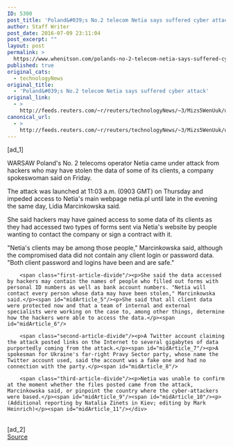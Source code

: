```yaml
---
ID: 5300
post_title: 'Poland&#039;s No.2 telecom Netia says suffered cyber attack'
author: Staff Writer
post_date: 2016-07-09 23:11:04
post_excerpt: ""
layout: post
permalink: >
  https://www.whenitson.com/polands-no-2-telecom-netia-says-suffered-cyber-attack/
published: true
original_cats:
  - technologyNews
original_title:
  - 'Poland&#039;s No.2 telecom Netia says suffered cyber attack'
original_link:
  - >
    http://feeds.reuters.com/~r/reuters/technologyNews/~3/Mizs5WenUuk/us-poland-netia-cybercrime-idUSKCN0ZO22K
canonical_url:
  - >
    http://feeds.reuters.com/~r/reuters/technologyNews/~3/Mizs5WenUuk/us-poland-netia-cybercrime-idUSKCN0ZO22K
---
```

 [ad_1]
<br><div id="articleText">
<span id="midArticle_start"/>

<span id="midArticle_0"/><span class="focusParagraph" readability="4"><p><span class="articleLocation">WARSAW</span> Poland's No. 2 telecoms operator Netia came under attack from hackers who may have stolen the data of some of its clients, a company spokeswoman said on Friday.</p></span><span id="midArticle_1"/><p>The attack was launched at 11:03 a.m. (0903 GMT) on Thursday and impeded access to Netia's main webpage netia.pl until late in the evening the same day, Lidia Marcinkowska said.</p><span id="midArticle_2"/><p>She said hackers may have gained access to some data of its clients as they had accessed two types of forms sent via Netia's website by people wanting to contact the company or sign a contract with it.</p><span id="midArticle_3"/><p>"Netia's clients may be among those people," Marcinkowska said, although the compromised data did not contain any client login or password data. "Both client password and logins have been and are safe."</p><span id="midArticle_4"/>
        
        <span class="first-article-divide"/><p>She said the data accessed by hackers may contain the names of people who filled out forms with personal ID numbers as well as bank account numbers. "Netia will contact every person whose data may have been stolen," Marcinkowska said.</p><span id="midArticle_5"/><p>She said that all client data were protected now and that a team of internal and external specialists were working on the case to, among other things, determine how the hackers were able to access the data.</p><span id="midArticle_6"/>
        
        <span class="second-article-divide"/><p>A Twitter account claiming the attack posted links on the Internet to several gigabytes of data purportedly coming from the attack.</p><span id="midArticle_7"/><p>A spokesman for Ukraine's far-right Pravy Sector party, whose name the Twitter account used, said the account was a fake one and had no connection with the party.</p><span id="midArticle_8"/>
        
        <span class="third-article-divide"/><p>Netia was unable to confirm at the moment whether the files posted came from the attack, Marcinkowska said, or pinpoint the country where the cyber-attackers were based.</p><span id="midArticle_9"/><span id="midArticle_10"/><p> (Additional reporting by Natalia Zinets in Kiev; editing by Mark Heinrich)</p><span id="midArticle_11"/></div>
<br>[ad_2]
<br><a href="http://feeds.reuters.com/~r/reuters/technologyNews/~3/Mizs5WenUuk/us-poland-netia-cybercrime-idUSKCN0ZO22K">Source </a>